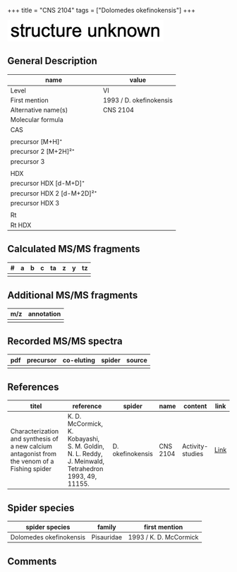 +++
title = "CNS 2104"
tags = ["Dolomedes okefinokensis"]
+++

![](/img/2.png)

## General Description

| name                       | value                   |
|----------------------------|-------------------------|
| Level                      | VI                      |
| First mention              | 1993 / D. okefinokensis |
| Alternative name(s)        | CNS 2104                |
| Molecular formula          |                         |
| CAS                        |                         |
|                            |                         |
| precursor   [M+H]⁺         |                         |
| precursor 2 [M+2H]²⁺       |                         |
| precursor 3                |                         |
|                            |                         |
| HDX                        |                         |
| precursor HDX   [d-M+D]⁺   |                         |
| precursor HDX 2 [d-M+2D]²⁺ |                         |
| precursor HDX 3            |                         |
|                            |                         |
| Rt                         |                         |
| Rt HDX                     |                         |

## Calculated MS/MS fragments

| # | a | b | c | ta | z | y | tz |
|---|---|---|---|----|---|---|----|
|   |   |   |   |    |   |   |    |

## Additional MS/MS fragments

| m/z | annotation |
|-----|------------|
|     |            |

## Recorded MS/MS spectra

| pdf | precursor | co-eluting | spider | source |
|-----|-----------|------------|--------|--------|
|     |           |            |        |        |

## References

| titel                                                                                     | reference                                                                                         | spider     | name   | content          | link                                                  |
|-------------------------------------------------------------------------------------------|---------------------------------------------------------------------------------------------------|------------|--------|------------------|-------------------------------------------------------|
| Characterization and synthesis of a new calcium antagonist from the venom of a Fishing spider  | K. D. McCormick, K. Kobayashi, S. M. Goldin, N. L. Reddy, J. Meinwald, Tetrahedron 1993, 49, 11155. | D. okefinokensis | CNS 2104 | Activity-studies | [Link](https://doi.org/10.1016/S0040-4020(01)81803-2) |

## Spider species

| spider species          | family     | first mention          |
|-------------------------|------------|------------------------|
| Dolomedes okefinokensis | Pisauridae | 1993 / K. D. McCormick |

## Comments